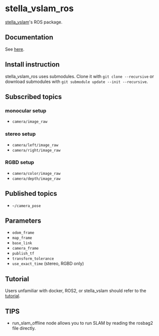 # stella_vslam_ros

[stella_vslam](https://github.com/stella-cv/stella_vslam)'s ROS package.

## Documentation

See [here](https://stella-cv.readthedocs.io/en/latest/ros2_package.html).

## Install instruction

stella_vslam_ros uses submodules. Clone it with `git clone --recursive` or download submodules with `git submodule update --init --recursive`.

## Subscribed topics

### monocular setup

- `camera/image_raw`

### stereo setup

- `camera/left/image_raw`
- `camera/right/image_raw`

### RGBD setup

- `camera/color/image_raw`
- `camera/depth/image_raw`

## Published topics

- `~/camera_pose`

## Parameters

- `odom_frame`
- `map_frame`
- `base_link`
- `camera_frame`
- `publish_tf`
- `transform_tolerance`
- `use_exact_time` (stereo, RGBD only)

## Tutorial

Users unfamiliar with docker, ROS2, or stella_vslam should refer to the [tutorial](/doc/tutorial.md).

## TIPS

- run_slam_offline node allows you to run SLAM by reading the rosbag2 file directly.
